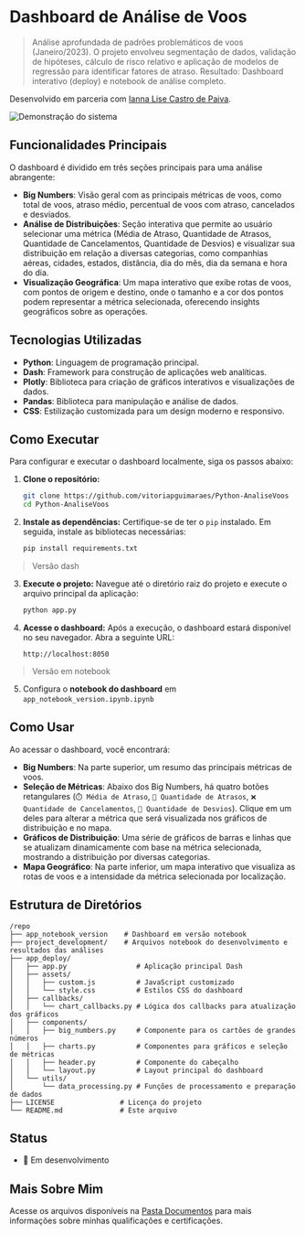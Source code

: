 # Dashboard de Análise de Voos

> Análise aprofundada de padrões problemáticos de voos (Janeiro/2023). O projeto envolveu segmentação de dados, validação de hipóteses, cálculo de risco relativo e aplicação de modelos de regressão para identificar fatores de atraso. Resultado: Dashboard interativo (deploy) e notebook de análise completo.

Desenvolvido em parceria com [Ianna Lise Castro de Paiva](https://github.com/iannacastro).

![Demonstração do sistema](https://github.com/vitoriapguimaraes/Python-AnaliseVoos/blob/main/project_development/results/display_notebook.gif)

## Funcionalidades Principais

O dashboard é dividido em três seções principais para uma análise abrangente:

- **Big Numbers**: Visão geral com as principais métricas de voos, como total de voos, atraso médio, percentual de voos com atraso, cancelados e desviados.
- **Análise de Distribuições**: Seção interativa que permite ao usuário selecionar uma métrica (Média de Atraso, Quantidade de Atrasos, Quantidade de Cancelamentos, Quantidade de Desvios) e visualizar sua distribuição em relação a diversas categorias, como companhias aéreas, cidades, estados, distância, dia do mês, dia da semana e hora do dia.
- **Visualização Geográfica**: Um mapa interativo que exibe rotas de voos, com pontos de origem e destino, onde o tamanho e a cor dos pontos podem representar a métrica selecionada, oferecendo insights geográficos sobre as operações.

## Tecnologias Utilizadas

- **Python**: Linguagem de programação principal.
- **Dash**: Framework para construção de aplicações web analíticas.
- **Plotly**: Biblioteca para criação de gráficos interativos e visualizações de dados.
- **Pandas**: Biblioteca para manipulação e análise de dados.
- **CSS**: Estilização customizada para um design moderno e responsivo.

## Como Executar

Para configurar e executar o dashboard localmente, siga os passos abaixo:

1.  **Clone o repositório:**
    ```bash
    git clone https://github.com/vitoriapguimaraes/Python-AnaliseVoos
    cd Python-AnaliseVoos
    ```

2.  **Instale as dependências:**
    Certifique-se de ter o `pip` instalado. Em seguida, instale as bibliotecas necessárias:
    ```bash
    pip install requirements.txt
    ```

> Versão dash
3.  **Execute o projeto:**
    Navegue até o diretório raiz do projeto e execute o arquivo principal da aplicação:
    ```bash
    python app.py
    ```

4.  **Acesse o dashboard:**
    Após a execução, o dashboard estará disponível no seu navegador. Abra a seguinte URL:
    ```
    http://localhost:8050
    ```
> Versão em notebook
5. Configura o **notebook do dashboard** em `app_notebook_version.ipynb.ipynb`

## Como Usar

Ao acessar o dashboard, você encontrará:

-   **Big Numbers**: Na parte superior, um resumo das principais métricas de voos.
-   **Seleção de Métricas**: Abaixo dos Big Numbers, há quatro botões retangulares (`⏱️ Média de Atraso`, `🔢 Quantidade de Atrasos`, `❌ Quantidade de Cancelamentos`, `🔄 Quantidade de Desvios`). Clique em um deles para alterar a métrica que será visualizada nos gráficos de distribuição e no mapa.
-   **Gráficos de Distribuição**: Uma série de gráficos de barras e linhas que se atualizam dinamicamente com base na métrica selecionada, mostrando a distribuição por diversas categorias.
-   **Mapa Geográfico**: Na parte inferior, um mapa interativo que visualiza as rotas de voos e a intensidade da métrica selecionada por localização.

## Estrutura de Diretórios

```
/repo
├── app_notebook_version    # Dashboard em versão notebook
├── project_development/    # Arquivos notebook do desenvolvimento e resultados das análises
├── app_deploy/
│   ├── app.py                 # Aplicação principal Dash
│   ├── assets/
│   │   ├── custom.js          # JavaScript customizado
│   │   └── style.css          # Estilos CSS do dashboard
│   ├── callbacks/
│   │   └── chart_callbacks.py # Lógica dos callbacks para atualização dos gráficos
│   ├── components/
│   │   ├── big_numbers.py     # Componente para os cartões de grandes números
│   │   ├── charts.py          # Componentes para gráficos e seleção de métricas
│   │   ├── header.py          # Componente do cabeçalho
│   │   └── layout.py          # Layout principal do dashboard
│   └── utils/
│       └── data_processing.py # Funções de processamento e preparação de dados
├── LICENSE                # Licença do projeto
└── README.md              # Este arquivo
```

## Status

- 🚧 Em desenvolvimento

## Mais Sobre Mim

Acesse os arquivos disponíveis na [Pasta Documentos](https://github.com/vitoriapguimaraes/vitoriapguimaraes/tree/main/DOCUMENTOS) para mais informações sobre minhas qualificações e certificações.
